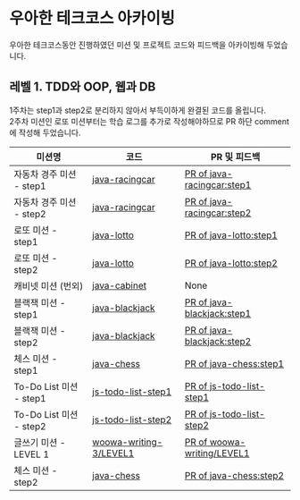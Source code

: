 # 우아한 테크코스 아카이빙
우아한 테크코스동안 진행하였던 미션 및 프로젝트 코드와 피드백을 아카이빙해 두었습니다.


## 레벨 1. TDD와 OOP, 웹과 DB
1주차는 step1과 step2로 분리하지 않아서 부득이하게 완결된 코드를 올립니다.<br>
2주차 미션인 로또 미션부터는 학습 로그를 추가로 작성해야하므로 PR 하단 comment에 작성해 두었습니다.<br>

|미션명|코드|PR 및 피드백|
|------|---|---|
|자동차 경주 미션 - step1|[java-racingcar](https://github.com/pjy1368/java-racingcar/tree/pjy1368)|[PR of java-racingcar:step1](https://github.com/woowacourse/java-racingcar/pull/123#event-4295280662)|
|자동차 경주 미션 - step2|[java-racingcar](https://github.com/pjy1368/java-racingcar/tree/pjy1368)|[PR of java-racingcar:step2](https://github.com/woowacourse/java-racingcar/pull/156#event-4302312101)|
|로또 미션 - step1|[java-lotto](https://github.com/pjy1368/java-lotto/tree/step1)|[PR of java-lotto:step1](https://github.com/woowacourse/java-lotto/pull/229)|
|로또 미션 - step2|[java-lotto](https://github.com/pjy1368/java-lotto/tree/step2)|[PR of java-lotto:step2](https://github.com/woowacourse/java-lotto/pull/298)|
|캐비넷 미션 (번외)|[java-cabinet](https://github.com/pjy1368/java-cabinet)|None|
|블랙잭 미션 - step1|[java-blackjack](https://github.com/pjy1368/java-blackjack/tree/step1)|[PR of java-blackjack:step1](https://github.com/woowacourse/java-blackjack/pull/115)|
|블랙잭 미션 - step2|[java-blackjack](https://github.com/pjy1368/java-blackjack/tree/step2)|[PR of java-blackjack:step2](https://github.com/woowacourse/java-blackjack/pull/172)|
|체스 미션 - step1|[java-chess](https://github.com/pjy1368/java-chess/tree/step1)|[PR of java-chess:step1](https://github.com/woowacourse/java-chess/pull/162)|
|To-Do List 미션 - step1|[js-todo-list-step1](https://github.com/pjy1368/js-todo-list-step1/tree/step1)|[PR of js-todo-list-step1](https://github.com/woowacourse/js-todo-list-step1/pull/14)|
|To-Do List 미션 - step2|[js-todo-list-step2](https://github.com/pjy1368/js-todo-list-step2/tree/step1)|[PR of js-todo-list-step2](https://github.com/woowacourse/js-todo-list-step2/pull/1)|
|글쓰기 미션 - LEVEL 1|[woowa-writing-3/LEVEL1](https://github.com/pjy1368/woowa-writing-3/blob/pjy1368/LEVEL1.md)|[PR of woowa-writing/LEVEL1](https://github.com/woowacourse/woowa-writing-3/pull/8)|
|체스 미션 - step2|[java-chess](https://github.com/pjy1368/java-chess/tree/step2)|[PR of java-chess:step2](https://github.com/woowacourse/java-chess/pull/218)|
